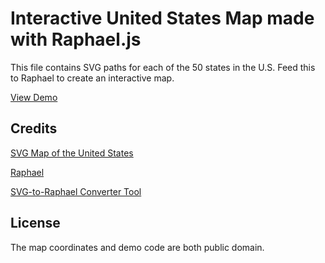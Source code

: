 # Interactive United States Map made with Raphael.js
This file contains SVG paths for each of the 50 states in the U.S. Feed this to Raphael to create an interactive map.

[View Demo](http://www.ravelrumba.com/code/demos/us-map-raphael/demo-animated.html) 

## Credits
[SVG Map of the United States](http://commons.wikimedia.org/wiki/File:Blank_US_Map.svg)

[Raphael](http://raphaeljs.com)

[SVG-to-Raphael Converter Tool](http://toki-woki.net/p/SVG2RaphaelJS/)

## License
The map coordinates and demo code are both public domain.












